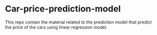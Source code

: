 # Car-price-prediction-model
This repo contain the material related to the prediction model that predict the price of the cars using linear regression model.
